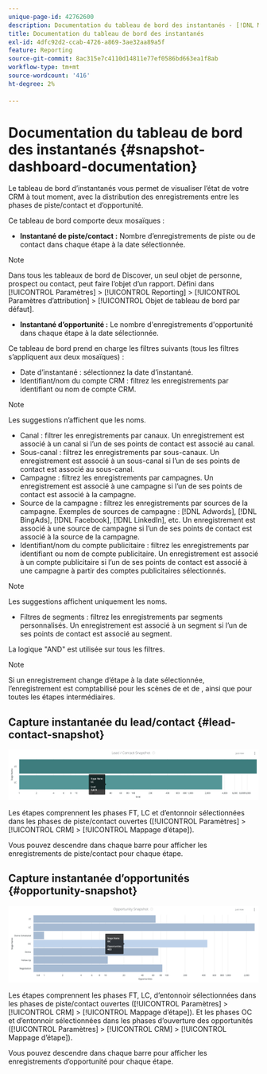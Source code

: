 ```yaml
---
unique-page-id: 42762600
description: Documentation du tableau de bord des instantanés - [!DNL Marketo Measure] - Documentation du produit
title: Documentation du tableau de bord des instantanés
exl-id: 4dfc92d2-ccab-4726-a869-3ae32aa89a5f
feature: Reporting
source-git-commit: 8ac315e7c4110d14811e77ef0586bd663ea1f8ab
workflow-type: tm+mt
source-wordcount: '416'
ht-degree: 2%

---
```


# Documentation du tableau de bord des instantanés {#snapshot-dashboard-documentation}

Le tableau de bord d’instantanés vous permet de visualiser l’état de votre CRM à tout moment, avec la distribution des enregistrements entre les phases de piste/contact et d’opportunité.

Ce tableau de bord comporte deux mosaïques :

* **Instantané de piste/contact :** Nombre d’enregistrements de piste ou de contact dans chaque étape à la date sélectionnée.

>[!NOTE]
>
>Dans tous les tableaux de bord de Discover, un seul objet de personne, prospect ou contact, peut faire l’objet d’un rapport. Défini dans [!UICONTROL Paramètres] > [!UICONTROL Reporting] > [!UICONTROL Paramètres d’attribution] > [!UICONTROL Objet de tableau de bord par défaut].

* **Instantané d’opportunité :** Le nombre d&#39;enregistrements d&#39;opportunité dans chaque étape à la date sélectionnée.

Ce tableau de bord prend en charge les filtres suivants (tous les filtres s’appliquent aux deux mosaïques) :

* Date d’instantané : sélectionnez la date d’instantané.
* Identifiant/nom du compte CRM : filtrez les enregistrements par identifiant ou nom de compte CRM.

>[!NOTE]
>
>Les suggestions n’affichent que les noms.

* Canal : filtrer les enregistrements par canaux. Un enregistrement est associé à un canal si l’un de ses points de contact est associé au canal.
* Sous-canal : filtrez les enregistrements par sous-canaux. Un enregistrement est associé à un sous-canal si l’un de ses points de contact est associé au sous-canal.
* Campagne : filtrez les enregistrements par campagnes. Un enregistrement est associé à une campagne si l’un de ses points de contact est associé à la campagne.
* Source de la campagne : filtrez les enregistrements par sources de la campagne. Exemples de sources de campagne : [!DNL Adwords], [!DNL BingAds], [!DNL Facebook], [!DNL LinkedIn], etc. Un enregistrement est associé à une source de campagne si l’un de ses points de contact est associé à la source de la campagne.
* Identifiant/nom du compte publicitaire : filtrez les enregistrements par identifiant ou nom de compte publicitaire. Un enregistrement est associé à un compte publicitaire si l’un de ses points de contact est associé à une campagne à partir des comptes publicitaires sélectionnés.

>[!NOTE]
>
>Les suggestions affichent uniquement les noms.

* Filtres de segments : filtrez les enregistrements par segments personnalisés. Un enregistrement est associé à un segment si l’un de ses points de contact est associé au segment.

La logique &quot;AND&quot; est utilisée sur tous les filtres.

>[!NOTE]
>
>Si un enregistrement change d’étape à la date sélectionnée, l’enregistrement est comptabilisé pour les scènes de et de , ainsi que pour toutes les étapes intermédiaires.

## Capture instantanée du lead/contact {#lead-contact-snapshot}

![](assets/one.png)

Les étapes comprennent les phases FT, LC et d’entonnoir sélectionnées dans les phases de piste/contact ouvertes ([!UICONTROL Paramètres] > [!UICONTROL CRM] > [!UICONTROL Mappage d’étape]).

Vous pouvez descendre dans chaque barre pour afficher les enregistrements de piste/contact pour chaque étape.

## Capture instantanée d’opportunités {#opportunity-snapshot}

![](assets/two.png)

Les étapes comprennent les phases FT, LC, d’entonnoir sélectionnées dans les phases de piste/contact ouvertes ([!UICONTROL Paramètres] > [!UICONTROL CRM] > [!UICONTROL Mappage d’étape]). Et les phases OC et d’entonnoir sélectionnées dans les phases d’ouverture des opportunités ([!UICONTROL Paramètres] > [!UICONTROL CRM] > [!UICONTROL Mappage d’étape]).

Vous pouvez descendre dans chaque barre pour afficher les enregistrements d’opportunité pour chaque étape.
